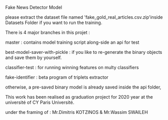 Fake News Detector Model 

please extract the dataset file named 'fake_gold_real_articles.csv.zip'inside Datasets Folder if you want to run the training.

There is 4 major branches in this projet :

master : contains model training script along-side an api for test

best-model-saver-with-pickle : if you like to re-generate the binary objects and save them by yourself.

classifier-test : for running winning features on multy classifiers

fake-identifier : beta program of triplets extractor

otherwise, a pre-saved binary model is already saved inside the api folder,

This work has been realised as graduation project for 2020 year at the université of CY Paris Université.

under the framing of : Mr.Dimitris KOTZINOS & Mr.Wassim SWAILEH